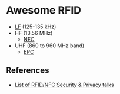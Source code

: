 # Awesome RFID

- [LF](LF) (125-135 kHz)
- HF (13.56 MHz)
  - [NFC](NFC)
- UHF (860 to 960 MHz band)
  - [EPC](EPC)

## References

- [List of RFID/NFC Security & Privacy talks](https://github.com/doegox/awesome-rfid-talks)
